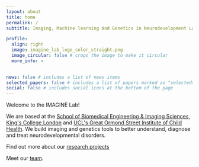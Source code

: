 ```yaml
---
layout: about
title: home
permalink: /
subtitle: Imaging, Machine learning And Genetics in Neurodevelopment Lab

profile:
  align: right
  image: imagine_lab_logo_color_straight.png
  image_circular: false # crops the image to make it circular
  more_info: >
    

news: false # includes a list of news items
selected_papers: false # includes a list of papers marked as "selected={true}"
social: false # includes social icons at the bottom of the page
---
```


Welcome to the IMAGINE Lab! 

We are based at the [School of Biomedical Engineering & Imaging Sciences, King's College London](https://www.kcl.ac.uk/bmeis) and [UCL's Great Ormond Street Institute of Child Health](https://www.ucl.ac.uk/child-health/research/developmental-neurosciences). We build imaging and genetics tools to better understand, diagnose and treat neurodevelopmental disorders.

Find out more about our [research projects](/projects/)

Meet our [team](/people/).

